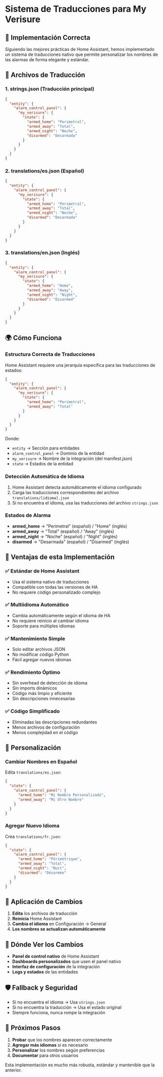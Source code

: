 # Sistema de Traducciones para My Verisure

## 🎯 Implementación Correcta

Siguiendo las mejores prácticas de Home Assistant, hemos implementado un sistema de traducciones nativo que permite personalizar los nombres de las alarmas de forma elegante y estándar.

## 📁 Archivos de Traducción

### 1. **strings.json** (Traducción principal)
```json
{
  "entity": {
    "alarm_control_panel": {
      "my_verisure": {
        "state": {
          "armed_home": "Perimetral",
          "armed_away": "Total",
          "armed_night": "Noche",
          "disarmed": "Desarmada"
        }
      }
    }
  }
}
```

### 2. **translations/es.json** (Español)
```json
{
  "entity": {
    "alarm_control_panel": {
      "my_verisure": {
        "state": {
          "armed_home": "Perimetral",
          "armed_away": "Total",
          "armed_night": "Noche",
          "disarmed": "Desarmada"
        }
      }
    }
  }
}
```

### 3. **translations/en.json** (Inglés)
```json
{
  "entity": {
    "alarm_control_panel": {
      "my_verisure": {
        "state": {
          "armed_home": "Home",
          "armed_away": "Away",
          "armed_night": "Night",
          "disarmed": "Disarmed"
        }
      }
    }
  }
}
```

## 🌍 Cómo Funciona

### **Estructura Correcta de Traducciones**
Home Assistant requiere una jerarquía específica para las traducciones de estados:

```json
{
  "entity": {
    "alarm_control_panel": {
      "my_verisure": {
        "state": {
          "armed_home": "Perimetral",
          "armed_away": "Total"
        }
      }
    }
  }
}
```

Donde:
- `entity` → Sección para entidades
- `alarm_control_panel` → Dominio de la entidad
- `my_verisure` → Nombre de la integración (del manifest.json)
- `state` → Estados de la entidad

### **Detección Automática de Idioma**
1. Home Assistant detecta automáticamente el idioma configurado
2. Carga las traducciones correspondientes del archivo `translations/[idioma].json`
3. Si no encuentra el idioma, usa las traducciones del archivo `strings.json`

### **Estados de Alarma**
- **armed_home** → "Perimetral" (español) / "Home" (inglés)
- **armed_away** → "Total" (español) / "Away" (inglés)
- **armed_night** → "Noche" (español) / "Night" (inglés)
- **disarmed** → "Desarmada" (español) / "Disarmed" (inglés)

## 🔧 Ventajas de esta Implementación

### ✅ **Estándar de Home Assistant**
- Usa el sistema nativo de traducciones
- Compatible con todas las versiones de HA
- No requiere código personalizado complejo

### ✅ **Multiidioma Automático**
- Cambia automáticamente según el idioma de HA
- No requiere reinicio al cambiar idioma
- Soporte para múltiples idiomas

### ✅ **Mantenimiento Simple**
- Solo editar archivos JSON
- No modificar código Python
- Fácil agregar nuevos idiomas

### ✅ **Rendimiento Óptimo**
- Sin overhead de detección de idioma
- Sin imports dinámicos
- Código más limpio y eficiente
- Sin descripciones innecesarias

### ✅ **Código Simplificado**
- Eliminadas las descripciones redundantes
- Menos archivos de configuración
- Menos complejidad en el código

## 🎨 Personalización

### **Cambiar Nombres en Español**
Edita `translations/es.json`:
```json
{
  "state": {
    "alarm_control_panel": {
      "armed_home": "Mi Nombre Personalizado",
      "armed_away": "Mi Otro Nombre"
    }
  }
}
```

### **Agregar Nuevo Idioma**
Crea `translations/fr.json`:
```json
{
  "state": {
    "alarm_control_panel": {
      "armed_home": "Périmétrique",
      "armed_away": "Total",
      "armed_night": "Nuit",
      "disarmed": "Désarmée"
    }
  }
}
```

## 🔄 Aplicación de Cambios

1. **Edita** los archivos de traducción
2. **Reinicia** Home Assistant
3. **Cambia el idioma** en Configuración → General
4. **Los nombres se actualizan automáticamente**

## 📱 Dónde Ver los Cambios

- **Panel de control nativo** de Home Assistant
- **Dashboards personalizados** que usen el panel nativo
- **Interfaz de configuración** de la integración
- **Logs y estados** de las entidades

## 🛡️ Fallback y Seguridad

- Si no encuentra el idioma → Usa `strings.json`
- Si no encuentra la traducción → Usa el estado original
- Siempre funciona, nunca rompe la integración

## 🚀 Próximos Pasos

1. **Probar** que los nombres aparecen correctamente
2. **Agregar más idiomas** si es necesario
3. **Personalizar** los nombres según preferencias
4. **Documentar** para otros usuarios

Esta implementación es mucho más robusta, estándar y mantenible que la anterior. 
